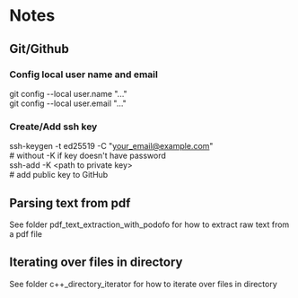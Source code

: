 # Notes

## Git/Github

### Config local user name and email

git config --local user.name "..."  
git config --local user.email "..."

### Create/Add ssh key

ssh-keygen -t ed25519 -C "your_email@example.com"  
\# without -K if key doesn't have password  
ssh-add -K \<path to private key\>  
\# add public key to GitHub  

## Parsing text from pdf

See folder pdf_text_extraction_with_podofo for how to extract raw text from a pdf file  

## Iterating over files in directory

See folder c++_directory_iterator for how to iterate over files in directory  



